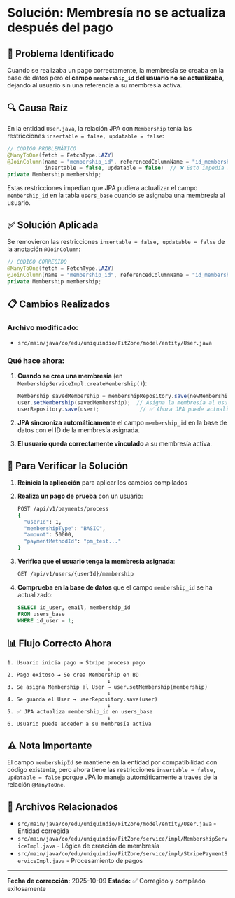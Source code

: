 # Solución: Membresía no se actualiza después del pago

## 🔴 Problema Identificado

Cuando se realizaba un pago correctamente, la membresía se creaba en la base de datos pero **el campo `membership_id` del usuario no se actualizaba**, dejando al usuario sin una referencia a su membresía activa.

## 🔍 Causa Raíz

En la entidad `User.java`, la relación JPA con `Membership` tenía las restricciones `insertable = false, updatable = false`:

```java
// CÓDIGO PROBLEMÁTICO
@ManyToOne(fetch = FetchType.LAZY)
@JoinColumn(name = "membership_id", referencedColumnName = "id_membership", 
            insertable = false, updatable = false)  // ❌ Esto impedía actualizar el campo
private Membership membership;
```

Estas restricciones impedían que JPA pudiera actualizar el campo `membership_id` en la tabla `users_base` cuando se asignaba una membresía al usuario.

## ✅ Solución Aplicada

Se removieron las restricciones `insertable = false, updatable = false` de la anotación `@JoinColumn`:

```java
// CÓDIGO CORREGIDO
@ManyToOne(fetch = FetchType.LAZY)
@JoinColumn(name = "membership_id", referencedColumnName = "id_membership")
private Membership membership;
```

## 📋 Cambios Realizados

### Archivo modificado:
- `src/main/java/co/edu/uniquindio/FitZone/model/entity/User.java`

### Qué hace ahora:

1. **Cuando se crea una membresía** (en `MembershipServiceImpl.createMembership()`):
   ```java
   Membership savedMembership = membershipRepository.save(newMembership);
   user.setMembership(savedMembership);  // Asigna la membresía al usuario
   userRepository.save(user);             // ✅ Ahora JPA puede actualizar membership_id
   ```

2. **JPA sincroniza automáticamente** el campo `membership_id` en la base de datos con el ID de la membresía asignada.

3. **El usuario queda correctamente vinculado** a su membresía activa.

## 🧪 Para Verificar la Solución

1. **Reinicia la aplicación** para aplicar los cambios compilados

2. **Realiza un pago de prueba** con un usuario:
   ```bash
   POST /api/v1/payments/process
   {
     "userId": 1,
     "membershipType": "BASIC",
     "amount": 50000,
     "paymentMethodId": "pm_test..."
   }
   ```

3. **Verifica que el usuario tenga la membresía asignada**:
   ```bash
   GET /api/v1/users/{userId}/membership
   ```

4. **Comprueba en la base de datos** que el campo `membership_id` se ha actualizado:
   ```sql
   SELECT id_user, email, membership_id 
   FROM users_base 
   WHERE id_user = 1;
   ```

## 📊 Flujo Correcto Ahora

```
1. Usuario inicia pago → Stripe procesa pago
                                ↓
2. Pago exitoso → Se crea Membership en BD
                                ↓
3. Se asigna Membership al User → user.setMembership(membership)
                                ↓
4. Se guarda el User → userRepository.save(user)
                                ↓
5. ✅ JPA actualiza membership_id en users_base
                                ↓
6. Usuario puede acceder a su membresía activa
```

## ⚠️ Nota Importante

El campo `membershipId` se mantiene en la entidad por compatibilidad con código existente, pero ahora tiene las restricciones `insertable = false, updatable = false` porque JPA lo maneja automáticamente a través de la relación `@ManyToOne`.

## 📝 Archivos Relacionados

- `src/main/java/co/edu/uniquindio/FitZone/model/entity/User.java` - Entidad corregida
- `src/main/java/co/edu/uniquindio/FitZone/service/impl/MembershipServiceImpl.java` - Lógica de creación de membresía
- `src/main/java/co/edu/uniquindio/FitZone/service/impl/StripePaymentServiceImpl.java` - Procesamiento de pagos

---
**Fecha de corrección:** 2025-10-09
**Estado:** ✅ Corregido y compilado exitosamente

